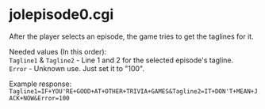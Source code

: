 # jolepisode0.cgi
After the player selects an episode, the game tries to get the taglines for it.

Needed values (In this order):<br>`Tagline1` & `Tagline2` - Line 1 and 2 for the selected episode's tagline.<br>`Error` - Unknown use. Just set it to "100".

Example response:<br>`Tagline1=IF+YOU'RE+GOOD+AT+OTHER+TRIVIA+GAMES&Tagline2=IT+DON'T+MEAN+JACK+NOW&Error=100`

